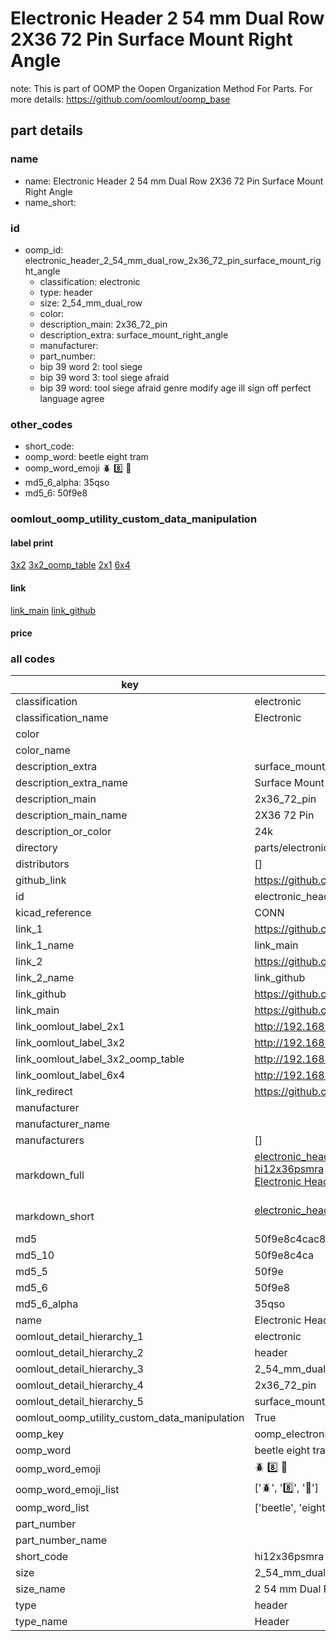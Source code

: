 # Electronic Header 2 54 mm Dual Row 2X36 72 Pin Surface Mount Right Angle  

note: This is part of OOMP the Oopen Organization Method For Parts. For more details: https://github.com/oomlout/oomp_base

##  part details
  







### name
* name: Electronic Header 2 54 mm Dual Row 2X36 72 Pin Surface Mount Right Angle
* name_short: 
### id
* oomp_id: electronic_header_2_54_mm_dual_row_2x36_72_pin_surface_mount_right_angle
  * classification: electronic
  * type: header
  * size: 2_54_mm_dual_row
  * color: 
  * description_main: 2x36_72_pin
  * description_extra: surface_mount_right_angle
  * manufacturer: 
  * part_number: 
  * bip 39 word 2: tool siege
  * bip 39 word 3: tool siege afraid
  * bip 39 word: tool siege afraid genre modify age ill sign off perfect language agree

### other_codes
* short_code: 
* oomp_word: beetle eight tram
* oomp_word_emoji :beetle: :eight: :tram:
* md5_6_alpha: 35qso
* md5_6: 50f9e8






### oomlout_oomp_utility_custom_data_manipulation
#### label print
[3x2](http://192.168.1.245:1112/?label=oomp%2035qso)
[3x2_oomp_table](http://192.168.1.108:1112/?label=oomp%2035qso)
[2x1](http://192.168.1.242:1112/?label=oomp%2035qso)
[6x4](http://192.168.1.55:1112/?label=oomp%2035qso)    

#### link

[link_main](https://github.com/oomlout/oomlout_oomp_version_1_messy/tree/main/parts/electronic_header_2_54_mm_dual_row_2x36_72_pin_surface_mount_right_angle) [link_github](https://github.com/oomlout/oomlout_oomp_version_1_messy/tree/main/parts/electronic_header_2_54_mm_dual_row_2x36_72_pin_surface_mount_right_angle)                             

#### price







### all codes 
| key | value |  
| --- | --- |  
| classification | electronic |  
| classification_name | Electronic |  
| color |  |  
| color_name |  |  
| description_extra | surface_mount_right_angle |  
| description_extra_name | Surface Mount Right Angle |  
| description_main | 2x36_72_pin |  
| description_main_name | 2X36 72 Pin |  
| description_or_color | 24k |  
| directory | parts/electronic_header_2_54_mm_dual_row_2x36_72_pin_surface_mount_right_angle |  
| distributors | [] |  
| github_link | https://github.com/oomlout/oomlout_oomp_part_src/tree/main/parts/electronic_header_2_54_mm_dual_row_2x36_72_pin_surface_mount_right_angle |  
| id | electronic_header_2_54_mm_dual_row_2x36_72_pin_surface_mount_right_angle |  
| kicad_reference | CONN |  
| link_1 | https://github.com/oomlout/oomlout_oomp_version_1_messy/tree/main/parts/electronic_header_2_54_mm_dual_row_2x36_72_pin_surface_mount_right_angle |  
| link_1_name | link_main |  
| link_2 | https://github.com/oomlout/oomlout_oomp_version_1_messy/tree/main/parts/electronic_header_2_54_mm_dual_row_2x36_72_pin_surface_mount_right_angle |  
| link_2_name | link_github |  
| link_github | https://github.com/oomlout/oomlout_oomp_version_1_messy/tree/main/parts/electronic_header_2_54_mm_dual_row_2x36_72_pin_surface_mount_right_angle |  
| link_main | https://github.com/oomlout/oomlout_oomp_version_1_messy/tree/main/parts/electronic_header_2_54_mm_dual_row_2x36_72_pin_surface_mount_right_angle |  
| link_oomlout_label_2x1 | http://192.168.1.242:1112/?label=oomp%2035qso |  
| link_oomlout_label_3x2 | http://192.168.1.245:1112/?label=oomp%2035qso |  
| link_oomlout_label_3x2_oomp_table | http://192.168.1.108:1112/?label=oomp%2035qso |  
| link_oomlout_label_6x4 | http://192.168.1.55:1112/?label=oomp%2035qso |  
| link_redirect | https://github.com/oomlout/oomlout_oomp_version_1_messy/tree/main/parts/electronic_header_2_54_mm_dual_row_2x36_72_pin_surface_mount_right_angle |  
| manufacturer |  |  
| manufacturer_name |  |  
| manufacturers | [] |  
| markdown_full | [electronic_header_2_54_mm_dual_row_2x36_72_pin_surface_mount_right_angle](none)<br>[hi12x36psmra](none)<br>[Electronic Header 2 54 Mm Dual Row 2X36 72 Pin Surface Mount Right Angle](none)<br><br> |  
| markdown_short | [electronic_header_2_54_mm_dual_row_2x36_72_pin_surface_mount_right_angle](none)<br><br> |  
| md5 | 50f9e8c4cac84e1c1347561009320725 |  
| md5_10 | 50f9e8c4ca |  
| md5_5 | 50f9e |  
| md5_6 | 50f9e8 |  
| md5_6_alpha | 35qso |  
| name | Electronic Header 2 54 mm Dual Row 2X36 72 Pin Surface Mount Right Angle |  
| oomlout_detail_hierarchy_1 | electronic |  
| oomlout_detail_hierarchy_2 | header |  
| oomlout_detail_hierarchy_3 | 2_54_mm_dual_row |  
| oomlout_detail_hierarchy_4 | 2x36_72_pin |  
| oomlout_detail_hierarchy_5 | surface_mount_right_angle |  
| oomlout_oomp_utility_custom_data_manipulation | True |  
| oomp_key | oomp_electronic_header_2_54_mm_dual_row_2x36_72_pin_surface_mount_right_angle |  
| oomp_word | beetle eight tram |  
| oomp_word_emoji | :beetle: :eight: :tram: |  
| oomp_word_emoji_list | [':beetle:', ':eight:', ':tram:'] |  
| oomp_word_list | ['beetle', 'eight', 'tram'] |  
| part_number |  |  
| part_number_name |  |  
| short_code | hi12x36psmra |  
| size | 2_54_mm_dual_row |  
| size_name | 2 54 mm Dual Row |  
| type | header |  
| type_name | Header |  
